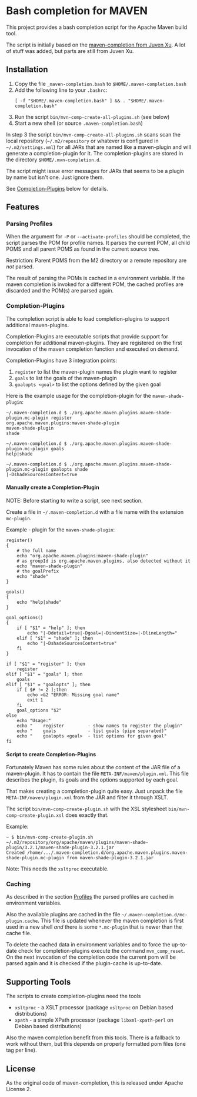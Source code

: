 
# Bash completion for MAVEN

This project provides a bash completion script for the Apache Maven build tool.

The script is initially based on the [maven-completion from Juven
Xu](https://github.com/juven/maven-bash-completion). A lot of stuff was added,
but parts are still from Juven Xu.

## Installation

1. Copy the file `_maven-completion.bash` to `$HOME/.maven-completion.bash`
2. Add the following line to your `.bashrc`:
   ```
   [ -f "$HOME/.maven-completion.bash" ] && . "$HOME/.maven-completion.bash"
   ```
3. Run the script `bin/mvn-comp-create-all-plugins.sh` (see below)
4. Start a new shell (or source `.maven-completion.bash`)


In step 3 the script `bin/mvn-comp-create-all-plugins.sh` scans scan the local
repository (`~/.m2/repository` or whatever is configured in
`~/.m2/settings.xml`) for all JARs that are named like a maven-plugin and will
generate a completion-plugin for it. The completion-plugins are stored in the
directory `$HOME/.mvn-completion.d`.

The script might issue error messages for JARs that seems to be a plugin by
name but isn't one. Just ignore them.

See [Completion-Plugins](#completion-plugins) below for details.


## Features

### Parsing Profiles

When the argument for `-P` or `--activate-profiles` should be completed, the
script parses the POM for profile names. It parses the current POM, all child
POMS and all parent POMS as found in the current source tree.

Restriction: Parent POMS from the M2 directory or a remote repository are _not_
parsed.

The result of parsing the POMs is cached in a environment variable. If the
maven completion is invoked for a different POM, the cached profiles are
discarded and the POM(s) are parsed again.

### Completion-Plugins

The completion script is able to load completion-plugins to support additional
maven-plugins.

Completion-Plugins are executable scripts that provide support for completion
for additional maven-plugins. They are registered on the first invocation of
the maven completion function and executed on demand.

Completion-Plugins have 3 integration points:

1. `register` to list the maven-plugin names the plugin want to register
2. `goals` to list the goals of the maven-plugin
3. `goalopts <goal>` to list the options defined by the given goal


Here is the example usage for the completion-plugin for the
`maven-shade-plugin`:

```
~/.maven-completion.d $ ./org.apache.maven.plugins.maven-shade-plugin.mc-plugin register
org.apache.maven.plugins:maven-shade-plugin
maven-shade-plugin
shade

~/.maven-completion.d $ ./org.apache.maven.plugins.maven-shade-plugin.mc-plugin goals
help|shade

~/.maven-completion.d $ ./org.apache.maven.plugins.maven-shade-plugin.mc-plugin goalopts shade
|-DshadeSourcesContent=true

```


#### Manually create a Completion-Plugin

NOTE: Before starting to write a script, see next section.

Create a file in `~/.maven-completion.d` with a file name with the extension `mc-plugin`.

Example - plugin for the `maven-shade-plugin`:
```
register()
{
    # the full name
    echo "org.apache.maven.plugins:maven-shade-plugin"
    # as groupId is org.apache.maven.plugins, also detected without it
    echo "maven-shade-plugin"
    # the goalPrefix
    echo "shade"
}

goals()
{
    echo "help|shade"
}

goal_options()
{
    if [ "$1" = "help" ]; then
        echo "|-Ddetail=true|-Dgoal=|-DindentSize=|-DlineLength="
    elif [ "$1" = "shade" ]; then
        echo "|-DshadeSourcesContent=true"
    fi
}

if [ "$1" = "register" ]; then
    register
elif [ "$1" = "goals" ]; then
    goals
elif [ "$1" = "goalopts" ]; then
    if [ $# != 2 ];then
        echo >&2 "ERROR: Missing goal name"
        exit 1
    fi
    goal_options "$2"
else
    echo "Usage:"
    echo "    register         - show names to register the plugin"
    echo "    goals            - list goals (pipe separated)"
    echo "    goalopts <goal>  - list options for given goal"
fi

```

#### Script to create Completion-Plugins

Fortunately Maven has some rules about the content of the JAR file of a
maven-plugin.  It has to contain the file `META-INF/maven/plugin.xml`. This
file describes the plugin, its goals and the options supported by each goal.

That makes creating a completion-plugin quite easy. Just unpack the file
`META-INF/maven/plugin.xml` from the JAR and filter it through XSLT.

The script `bin/mvn-comp-create-plugin.sh` with the XSL stylesheet
`bin/mvn-comp-create-plugin.xsl` does exactly that.

Example:

```
~ $ bin/mvn-comp-create-plugin.sh ~/.m2/repository/org/apache/maven/plugins/maven-shade-plugin/3.2.1/maven-shade-plugin-3.2.1.jar
Created /home/.../.maven-completion.d/org.apache.maven.plugins.maven-shade-plugin.mc-plugin from maven-shade-plugin-3.2.1.jar
```

Note: This needs the `xsltproc` executable.

### Caching

As described in the section [Profiles](#profiles) the parsed profiles are
cached in environment variables.

Also the available plugins are cached in the file
`~/.maven-completion.d/mc-plugin.cache`. This file is updated whenever the
maven completion is first used in a new shell _and_ there is some `*.mc-plugin`
that is newer than the cache file.

To delete the cached data in environment variables and to force the up-to-date
check for completion-plugins execute the command `mvn_comp_reset`.  On the next
invocation of the completion code the current pom will be parsed again and it
is checked if the plugin-cache is up-to-date.

## Supporting Tools

The scripts to create completion-plugins need the tools

* `xsltproc` - a XSLT processor (package `xsltproc` on Debian based
  distributions)
* `xpath` - a simple XPath processor (package `libxml-xpath-perl` on Debian
  based distributions)

Also the maven completion benefit from this tools. There is a fallback to work
without them, but this depends on properly formatted pom files (one tag per line).

## License

As the original code of maven-completion, this is released under Apache License 2.



